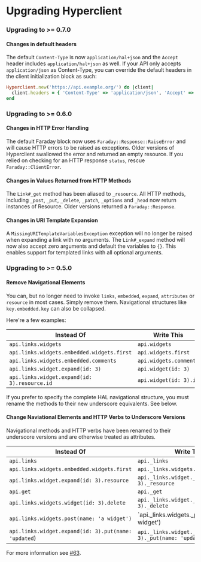 Upgrading Hyperclient
=====================

### Upgrading to >= 0.7.0

#### Changes in default headers

The default `Content-Type` is now `application/hal+json` and the `Accept` header includes `application/hal+json` as well.
If your API only accepts `application/json` as Content-Type, you can override the default headers in the client initialization block as such:

```rb
Hyperclient.new('https://api.example.org/') do |client|
  client.headers = { 'Content-Type' => 'application/json', 'Accept' => 'application/json,application/hal+json' }
end
```

### Upgrading to >= 0.6.0

#### Changes in HTTP Error Handling

The default Faraday block now uses `Faraday::Response::RaiseError` and will cause HTTP errors to be raised as exceptions. Older versions of Hyperclient swallowed the error and returned an empty resource. If you relied on checking for an HTTP response `status`, rescue `Faraday::ClientError`.

#### Changes in Values Returned from HTTP Methods

The `Link#_get` method has been aliased to `_resource`. All HTTP methods, including `_post`, `_put`, `_delete`, `_patch`, `_options` and `_head` now return instances of Resource. Older versions returned a `Faraday::Response`.

#### Changes in URI Template Expansion

A `MissingURITemplateVariablesException` exception will no longer be raised when expanding a link with no arguments. The `Link#_expand` method will now also accept zero arguments and default the variables to `{}`. This enables support for templated links with all optional arguments.

### Upgrading to >= 0.5.0

#### Remove Navigational Elements

You can, but no longer need to invoke `links`, `embedded`, `expand`, `attributes` or `resource` in most cases. Simply remove them. Navigational structures like `key.embedded.key` can also be collapsed.

Here're a few examples:

Instead Of                                      | Write This
----------------------------------------------- | -----------------------
`api.links.widgets`                             | `api.widgets`
`api.links.widgets.embedded.widgets.first`      | `api.widgets.first`
`api.links.widgets.embedded.comments`           | `api.widgets.comments`
`api.links.widget.expand(id: 3)`                | `api.widget(id: 3)`
`api.links.widget.expand(id: 3).resource.id`    | `api.widget(id: 3).id`

If you prefer to specify the complete HAL navigational structure, you must rename the methods to their new underscore equivalents. See below.

#### Change Naviational Elements and HTTP Verbs to Underscore Versions

Navigational methods and HTTP verbs have been renamed to their underscore versions and are otherwise treated as attributes.

Instead Of                                              | Write This
------------------------------------------------------- | ----------------------------------------------------------------
`api.links`                                             | `api._links`
`api.links.widgets.embedded.widgets.first`              | `api._links.widgets._embedded.first`
`api.links.widget.expand(id: 3).resource`               | `api._links.widget._expand(id: 3)._resource`
`api.get`                                               | `api._get`
`api.links.widgets.widget(id: 3).delete`                | `api._links.widget._expand(id: 3)._delete`
`api.links.widgets.post(name: 'a widget')`              | `api._links.widgets._post(name: 'a widget')
`api.links.widget.expand(id: 3).put(name: 'updated`)    | `api._links.widget._expand(id: 3)._put(name: 'updated')`

For more information see [#63](https://github.com/codegram/hyperclient/pull/63).

